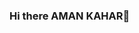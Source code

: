 ### Hi there AMAN KAHAR👋

<!--
**aman-kahar/aman-kahar** is a ✨ _special_ ✨ repository because its `README.md` (this file) appears on your GitHub profile.

Here are some ideas to get you started:

- 🔭 I’m currently working on ... as a Student at Shri Ram Institute of Technology Jabalpur.
- 🌱 I’m currently learning ... new Technologies like C, C++, JAVA, WEB DEVELOPMET, REACT, ANDROID DEVELOPMENT, SQL, DATA STRUCTURE & ALGORITHMS, DATA SCIENTIST in TABLEAU.
- 👯 I’m looking to collaborate on ... 
- 🤔 I’m looking for help with ... 
- 💬 Ask me about ... I am pursuing my bachelor's degree in Computer Science and Engineering. I'm a motivated individual with a comprehensive understanding of C, C++, Java, skilled in Data Structure and Algorithms with experience in Web Development and a dedicated problem solver. Actively seeking a position in a growth oriented company where I can use my skills to the advantage of the company while having the scope to develop my own skills.
- 📫 How to reach me: ... Email Id -> amankahar594@gmail.com , Linked In -> https://www.linkedin.com/in/aman-kahar-31072001
- 😄 Pronouns: ...
- ⚡ Fun fact: ...
-->
